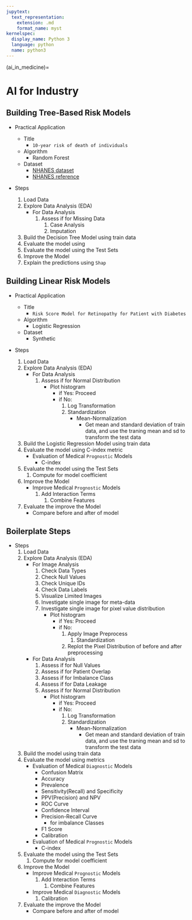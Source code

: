 ```yaml
---
jupytext:
  text_representation:
    extension: .md
    format_name: myst
kernelspec:
  display_name: Python 3
  language: python
  name: python3
---
```

(ai_in_medicine)=

# AI for Industry #

## Building Tree-Based Risk Models
- Practical Application
    - Title
        - `10-year risk of death of individuals`
    - Algorithm 
        - Random Forest 
    - Dataset
        - [NHANES dataset](https://wwwn.cdc.gov/nchs/nhanes/nhanes1/])
        - [NHANES reference](https://wwwn.cdc.gov/nchs/nhanes/nhefs/)
         
- Steps
    1. Load Data
    1. Explore Data Analysis (EDA)
        - For Data Analysis
            1. Assess if for Missing Data
                1. Case Analysis
                1. Imputation
    1. Build the Decision Tree Model using train data
    1. Evaluate the model using 
    1. Evaluate the model using the Test Sets 
    1. Improve the Model 
    1. Explain the predictions using `Shap`

## Building Linear Risk Models
- Practical Application
    - Title
        - `Risk Score Model for Retinopathy for Patient with Diabetes`
    - Algorithm 
        - Logistic Regression
    - Dataset
        - Synthetic 
    
- Steps
    1. Load Data
    1. Explore Data Analysis (EDA)
        - For Data Analysis
            1. Assess if for Normal Distribution
                - Plot histogram
                    - if Yes: Proceed
                    - if No: 
                        1. Log Transformation
                        1. Standardization
                            - Mean-Normalization
                                - Get mean and standard deviation of train data, and use the traning mean and sd to transform the test data
    1. Build the Logistic Regression Model using train data
    1. Evaluate the model using C-index metric
        - Evaluation of Medical `Prognostic` Models
            - C-index 
    1. Evaluate the model using the Test Sets 
        1. Compute for model coefficient
    1. Improve the Model 
        - Improve Medical `Prognostic` Models
            1. Add Interaction Terms
                1. Combine Features
    1. Evaluate the improve the Model 
        - Compare before and after of model

## Boilerplate Steps
- Steps
    1. Load Data
    1. Explore Data Analysis (EDA)
        - For Image Analysis
            1. Check Data Types
            1. Check Null Values
            1. Check Unique IDs
            1. Check Data Labels
            1. Visualize Limited Images
            1. Investigate single image for meta-data
            1. Investigate single image for pixel value distribution
                - Plot histogram
                    - if Yes: Proceed
                    - if No:
                        1. Apply Image Preprocess
                            1. Standardization
                        1. Replot the Pixel Distribution of before and after preprocessing 
        - For Data Analysis
            1. Assess if for Null Values 
            1. Assess if for Patient Overlap 
            1. Assess if for Imbalance Class 
            1. Assess if for Data Leakage
            1. Assess if for Normal Distribution
                - Plot histogram
                    - if Yes: Proceed
                    - if No: 
                        1. Log Transformation
                        1. Standardization
                            - Mean-Normalization
                                - Get mean and standard deviation of train data, and use the traning mean and sd to transform the test data
    1. Build the model using train data
    1. Evaluate the model using metrics
        - Evaluation of Medical `Diagnostic` Models
            - Confusion Matrix
            - Accuracy
            - Prevalence
            - Sensitivity(Recall) and Specificity
            - PPV(Precision) and NPV
            - ROC Curve 
            - Confidence Interval
            - Precision-Recall Curve
                - for imbalance Classes
            - F1 Score
            - Calibration
        - Evaluation of Medical `Prognostic` Models
            - C-index 
    1. Evaluate the model using the Test Sets 
        1. Compute for model coefficient
    1. Improve the Model 
        - Improve Medical `Prognostic` Models
            1. Add Interaction Terms
                1. Combine Features
        - Improve Medical `Diagnostic` Models
            1. Calibration
    1. Evaluate the improve the Model 
        - Compare before and after of model